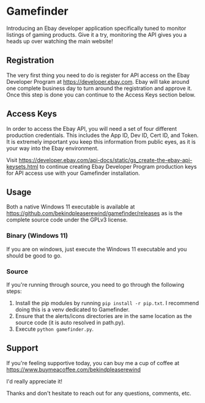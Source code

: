 # Gamefinder
Introducing an Ebay developer application specifically tuned to monitor listings of gaming products.  Give it a try, monitoring the API gives you a heads up over watching the main website!

## Registration
The very first thing you need to do is register for API access on the Ebay Developer Program at https://developer.ebay.com.  Ebay will take around one complete business day to turn around the registration and approve it.  Once this step is done you can continue to the Access Keys section below.

## Access Keys
In order to access the Ebay API, you will need a set of four different production credentials.  This includes the App ID, Dev ID, Cert ID, and Token.  It is extremely important you keep this information from public eyes, as it is your way into the Ebay environment.

Visit https://developer.ebay.com/api-docs/static/gs_create-the-ebay-api-keysets.html to continue creating Ebay Developer Program production keys for API access use with your Gamefinder installation.

## Usage
Both a native Windows 11 executable is available at https://github.com/bekindpleaserewind/gamefinder/releases as is the complete source code under the GPLv3 license.

### Binary (Windows 11)
If you are on windows, just execute the Windows 11 executable and you should be good to go.

### Source
If you're running through source, you need to go through the following steps:

1. Install the pip modules by running ```pip install -r pip.txt```. I recommend doing this is a venv dedicated to Gamefinder.
2. Ensure that the alerts/icons directories are in the same location as the source code (it is auto resolved in path.py).
3. Execute ```python gamefinder.py```.

## Support
If you're feeling supportive today, you can buy me a cup of coffee at https://www.buymeacoffee.com/bekindpleaserewind

I'd really appreciate it!

Thanks and don't hesitate to reach out for any questions, comments, etc.